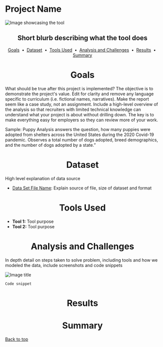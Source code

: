 <!--- 
Use Case: This readme template is designed for readable documentation of portfolio projects
File Structure: Place this readme in the main project folder, make sure there is an images folder containing all screenshots for the image links to properly work
--->

# Project Name

![Image showcasing the tool](images/image.jpg)

## <div align="center">Short blurb describing what the tool does</div>

<p align="center">
<a href="#goals">Goals</a> &nbsp;&bull;&nbsp;
<a href="#dataset">Dataset</a> &nbsp;&bull;&nbsp;
<a href="#tools-used">Tools Used</a> &nbsp;&bull;&nbsp;
<a href="#analysis-and-challenges">Analysis and Challenges</a> &nbsp;&bull;&nbsp;
<a href="#results">Results</a> &nbsp;&bull;&nbsp;
<a href="#summary">Summary</a>
</p>

# <div align="center">Goals</div>
What should be true after this project is implemented? The objective is to demonstrate the project's value. Edit for clarity and remove any language specific to curriculum (i.e. fictional names, narratives). Make the report seem like a case study, not an assignment. Include a high-level overview of the analysis so that recruiters with limited technical knowledge can understand what your project is about without drilling down.  The key is to make everything easy for employers so they can review more of your work.

Sample: Puppy Analysis answers the question, how many puppies were adopted from shelters across the United States during the 2020 Covid-19 pandemic. Observes a total number of dogs adopted, breed demographics, and the number of dogs adopted by a state.”


# <div align="center">Dataset</div>
High level explanation of data source

- [Data Set File Name](data/data_source.format): Explain source of file, size of dataset and format

# <div align="center">Tools Used</div>
- **Tool 1:** Tool purpose
- **Tool 2:** Tool purpose


# <div align="center">Analysis and Challenges</div>
In depth detail on steps taken to solve problem, including tools and how we modeled the data, include screenshots and code snippets

![Image title](images/image.jpg)

```
Code snippet
```

# <div align="center">Results</div>


# <div align="center">Summary</div>

[Back to top](#project-name)






